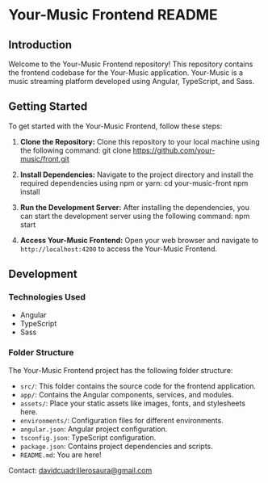 # Your-Music Frontend README

## Introduction

Welcome to the Your-Music Frontend repository! This repository contains the frontend codebase for the Your-Music application. Your-Music is a music streaming platform developed using Angular, TypeScript, and Sass.

## Getting Started

To get started with the Your-Music Frontend, follow these steps:

1. **Clone the Repository:** Clone this repository to your local machine using the following command:
   git clone https://github.com/your-music/front.git

2. **Install Dependencies:** Navigate to the project directory and install the required dependencies using npm or yarn:
   cd your-music-front
   npm install

3. **Run the Development Server:** After installing the dependencies, you can start the development server using the following command:
   npm start

4. **Access Your-Music Frontend:** Open your web browser and navigate to `http://localhost:4200` to access the Your-Music Frontend.

## Development

### Technologies Used

- Angular
- TypeScript
- Sass

### Folder Structure

The Your-Music Frontend project has the following folder structure:

- `src/`: This folder contains the source code for the frontend application.
- `app/`: Contains the Angular components, services, and modules.
- `assets/`: Place your static assets like images, fonts, and stylesheets here.
- `environments/`: Configuration files for different environments.
- `angular.json`: Angular project configuration.
- `tsconfig.json`: TypeScript configuration.
- `package.json`: Contains project dependencies and scripts.
- `README.md`: You are here!

Contact: davidcuadrillerosaura@gmail.com
